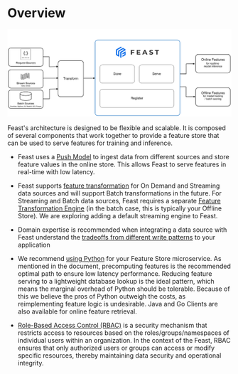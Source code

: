 # Overview

![Feast Architecture Diagram](<../../assets/feast_marchitecture.png>)

Feast's architecture is designed to be flexible and scalable. It is composed of several components that work together to provide a feature store that can be used to serve features for training and inference.

* Feast uses a [Push Model](push-vs-pull-model.md) to ingest data from different sources and store feature values in the 
online store. 
This allows Feast to serve features in real-time with low latency.

* Feast supports [feature transformation](feature-transformation.md) for On Demand and Streaming data sources and
  will support Batch transformations in the future. For Streaming and Batch data sources, Feast requires a separate 
[Feature Transformation Engine](feature-transformation.md#feature-transformation-engines) (in the batch case, this is 
typically your Offline Store). We are exploring adding a default streaming engine to Feast.

* Domain expertise is recommended when integrating a data source with Feast understand the [tradeoffs from different
  write patterns](write-patterns.md) to your application

* We recommend [using Python](language.md) for your Feature Store microservice. As mentioned in the document, precomputing features is the recommended optimal path to ensure low latency performance. Reducing feature serving to a lightweight database lookup is the ideal pattern, which means the marginal overhead of Python should be tolerable. Because of this we believe the pros of Python outweigh the costs, as reimplementing feature logic is undesirable. Java and Go Clients are also available for online feature retrieval.

* [Role-Based Access Control (RBAC)](rbac.md) is a security mechanism that restricts access to resources based on the roles/groups/namespaces of individual users within an organization. In the context of the Feast, RBAC ensures that only authorized users or groups can access or modify specific resources, thereby maintaining data security and operational integrity.


